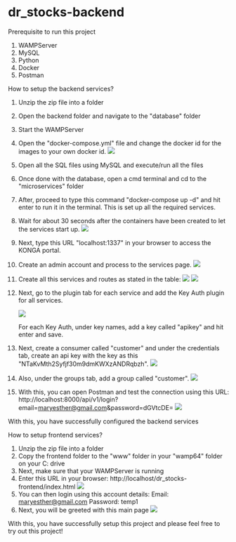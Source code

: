# dr_stocks-backend
Prerequisite to run this project
1. WAMPServer
2. MySQL
3. Python
4. Docker
5. Postman

How to setup the backend services?
1. Unzip the zip file into a folder
2. Open the backend folder and navigate to the "database" folder
3. Start the WAMPServer
4. Open the "docker-compose.yml" file and change the docker id for the images to your own docker id.
![](/readme_img/docker_id.png)
4. Open all the SQL files using MySQL and execute/run all the files
5. Once done with the database, open a cmd terminal and cd to the "microservices" folder
6. After, proceed to type this command "docker-compose up -d" and hit enter to run it in the terminal. This is set up all the required services. 
7. Wait for about 30 seconds after the containers have been created to let the services start up.
![](/readme_img/docker_con.png)
8. Next, type this URL "localhost:1337" in your browser to access the KONGA portal.
9. Create an admin account and process to the services page.
![](/readme_img/kong-page.png)
10. Create all this services and routes as stated in the table:
    ![](/readme_img/Kong-Setup.png)
    ![](/readme_img/kong-services.png)
11. Next, go to the plugin tab for each service and add the Key Auth plugin for all services.

    ![](/readme_img/key-auth.png)
    
    For each Key Auth, under key names, add a key called "apikey" and hit enter and save.
12. Next, create a consumer called "customer" and under the credentials tab, create an api key with the key as this "NTaKvMth2Syfjf30m9dmKWXzANDRqbzh".
![](/readme_img/consumer_api_key.png)

13. Also, under the groups tab, add a group called "customer".
![](/readme_img/consumer_grp.png)

14. With this, you can open Postman and test the connection using this URL: 
    http://localhost:8000/api/v1/login?email=maryesther@gmail.com&password=dGVtcDE=
![](/readme_img/postman_login.png)

    

With this, you have successfully configured the backend services

How to setup frontend services?
1. Unzip the zip file into a folder
2. Copy the frontend folder to the "www" folder in your "wamp64" folder on your C: drive
3. Next, make sure that your WAMPServer is running
4. Enter this URL in your browser:
http://localhost/dr_stocks-frontend/index.html
![](/readme_img/login_page.png)
5. You can then login using this account details:
    Email: maryesther@gmail.com
    Password: temp1
6. Next, you will be greeted with this main page
![](/readme_img/main_page.png)

With this, you have successfully setup this project and please feel free to try out this project!